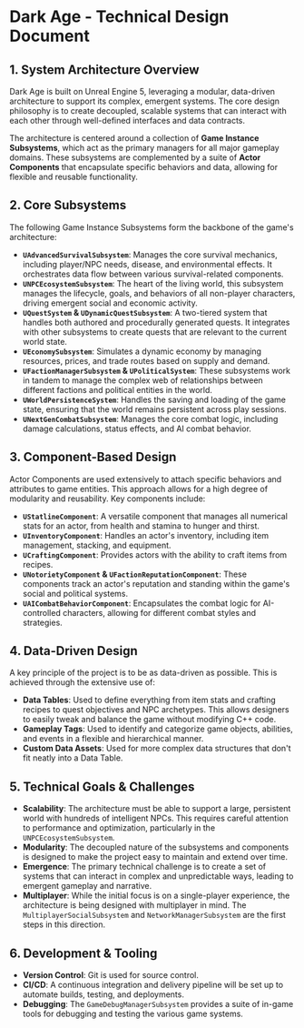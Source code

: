 # Dark Age - Technical Design Document

## 1. System Architecture Overview

Dark Age is built on Unreal Engine 5, leveraging a modular, data-driven architecture to support its complex, emergent systems. The core design philosophy is to create decoupled, scalable systems that can interact with each other through well-defined interfaces and data contracts.

The architecture is centered around a collection of **Game Instance Subsystems**, which act as the primary managers for all major gameplay domains. These subsystems are complemented by a suite of **Actor Components** that encapsulate specific behaviors and data, allowing for flexible and reusable functionality.

## 2. Core Subsystems

The following Game Instance Subsystems form the backbone of the game's architecture:

- **`UAdvancedSurvivalSubsystem`**: Manages the core survival mechanics, including player/NPC needs, disease, and environmental effects. It orchestrates data flow between various survival-related components.
- **`UNPCEcosystemSubsystem`**: The heart of the living world, this subsystem manages the lifecycle, goals, and behaviors of all non-player characters, driving emergent social and economic activity.
- **`UQuestSystem` & `UDynamicQuestSubsystem`**: A two-tiered system that handles both authored and procedurally generated quests. It integrates with other subsystems to create quests that are relevant to the current world state.
- **`UEconomySubsystem`**: Simulates a dynamic economy by managing resources, prices, and trade routes based on supply and demand.
- **`UFactionManagerSubsystem` & `UPoliticalSystem`**: These subsystems work in tandem to manage the complex web of relationships between different factions and political entities in the world.
- **`UWorldPersistenceSystem`**: Handles the saving and loading of the game state, ensuring that the world remains persistent across play sessions.
- **`UNextGenCombatSubsystem`**: Manages the core combat logic, including damage calculations, status effects, and AI combat behavior.

## 3. Component-Based Design

Actor Components are used extensively to attach specific behaviors and attributes to game entities. This approach allows for a high degree of modularity and reusability. Key components include:

- **`UStatlineComponent`**: A versatile component that manages all numerical stats for an actor, from health and stamina to hunger and thirst.
- **`UInventoryComponent`**: Handles an actor's inventory, including item management, stacking, and equipment.
- **`UCraftingComponent`**: Provides actors with the ability to craft items from recipes.
- **`UNotorietyComponent` & `UFactionReputationComponent`**: These components track an actor's reputation and standing within the game's social and political systems.
- **`UAICombatBehaviorComponent`**: Encapsulates the combat logic for AI-controlled characters, allowing for different combat styles and strategies.

## 4. Data-Driven Design

A key principle of the project is to be as data-driven as possible. This is achieved through the extensive use of:

- **Data Tables**: Used to define everything from item stats and crafting recipes to quest objectives and NPC archetypes. This allows designers to easily tweak and balance the game without modifying C++ code.
- **Gameplay Tags**: Used to identify and categorize game objects, abilities, and events in a flexible and hierarchical manner.
- **Custom Data Assets**: Used for more complex data structures that don't fit neatly into a Data Table.

## 5. Technical Goals & Challenges

- **Scalability**: The architecture must be able to support a large, persistent world with hundreds of intelligent NPCs. This requires careful attention to performance and optimization, particularly in the `UNPCEcosystemSubsystem`.
- **Modularity**: The decoupled nature of the subsystems and components is designed to make the project easy to maintain and extend over time.
- **Emergence**: The primary technical challenge is to create a set of systems that can interact in complex and unpredictable ways, leading to emergent gameplay and narrative.
- **Multiplayer**: While the initial focus is on a single-player experience, the architecture is being designed with multiplayer in mind. The `MultiplayerSocialSubsystem` and `NetworkManagerSubsystem` are the first steps in this direction.

## 6. Development & Tooling

- **Version Control**: Git is used for source control.
- **CI/CD**: A continuous integration and delivery pipeline will be set up to automate builds, testing, and deployments.
- **Debugging**: The `GameDebugManagerSubsystem` provides a suite of in-game tools for debugging and testing the various game systems.